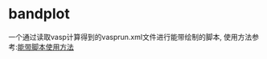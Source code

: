 # bandplot
一个通过读取vasp计算得到的vasprun.xml文件进行能带绘制的脚本, 
使用方法参考:[能带脚本使用方法](https://mxmf.xyz/2022/02/26/%E8%83%BD%E5%B8%A6%E8%84%9A%E6%9C%AC%E4%BD%BF%E7%94%A8%E6%96%B9%E6%B3%95/)

